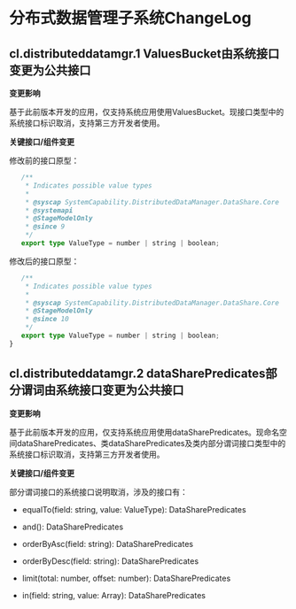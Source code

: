 # 分布式数据管理子系统ChangeLog

## cl.distributeddatamgr.1 ValuesBucket由系统接口变更为公共接口

**变更影响**

基于此前版本开发的应用，仅支持系统应用使用ValuesBucket。现接口类型中的系统接口标识取消，支持第三方开发者使用。

**关键接口/组件变更**

修改前的接口原型：

 ```ts
    /**
     * Indicates possible value types
     *
     * @syscap SystemCapability.DistributedDataManager.DataShare.Core
     * @systemapi
     * @StageModelOnly
     * @since 9
     */
    export type ValueType = number | string | boolean;
 ```
修改后的接口原型：

 ```ts
    /**
     * Indicates possible value types
     *
     * @syscap SystemCapability.DistributedDataManager.DataShare.Core
     * @StageModelOnly
     * @since 10
     */
    export type ValueType = number | string | boolean;
}
 ```
## cl.distributeddatamgr.2 dataSharePredicates部分谓词由系统接口变更为公共接口

**变更影响**

基于此前版本开发的应用，仅支持系统应用使用dataSharePredicates。现命名空间dataSharePredicates、类dataSharePredicates及类内部分谓词接口类型中的系统接口标识取消，支持第三方开发者使用。

**关键接口/组件变更**

部分谓词接口的系统接口说明取消，涉及的接口有：

- equalTo(field: string, value: ValueType): DataSharePredicates

- and(): DataSharePredicates

- orderByAsc(field: string): DataSharePredicates

- orderByDesc(field: string): DataSharePredicates

- limit(total: number, offset: number): DataSharePredicates

- in(field: string, value: Array<ValueType>): DataSharePredicates